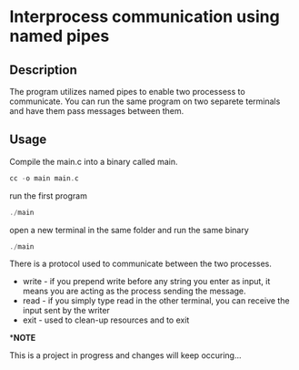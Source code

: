 # Interprocess communication using named pipes

## Description

The program utilizes named pipes to enable two processess to communicate. You can run the same program on two separete terminals and have them pass messages between them.

## Usage

Compile the main.c into a binary called main.

```c
cc -o main main.c
```

run the first program

```c
./main
```

open a new terminal in the same folder and run the same binary

```c
./main
```

There is a protocol used to communicate between the two processes. 
+ write - if you prepend write before any string you enter as input, it means you are acting as the process sending the message.
+ read - if you simply type read in the other terminal, you can receive the input sent by the writer
+ exit - used to clean-up resources and to exit

***NOTE**

This is a project in progress and changes will keep occuring...
